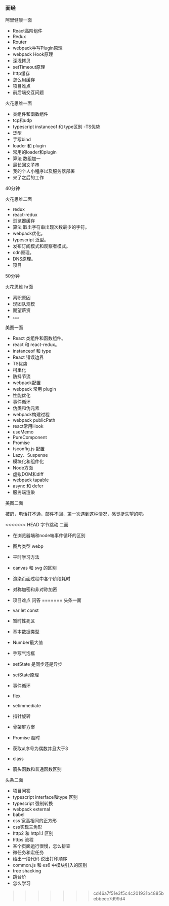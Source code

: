 ### 面经

阿里健康一面

- React高阶组件
- Redux
- Router
- webpack手写Plugin原理
- webpack Hook原理
- 深浅拷贝
- setTimeout原理
- http缓存
- 怎么用缓存
- 项目难点
- 前后端交互问题

火花思维一面

- 类组件和函数组件
- tcp和udp
- typescript instanceof 和 type区别
 -TS优势
- 泛型
- 手写bind
- loader 和 plugin
- 常用的loader和plugin
- 算法 数组加一
- 最长回文子串
- 我的个人小程序以及服务器部署
- 来了之后的工作

40分钟

火花思维二面

- redux
- react-redux
- 浏览器缓存
- 算法 取出字符串出现次数最少的字符。
- webpack优化。
- typescript 泛型。
- 发布订阅模式和观察者模式。
- cdn原理。
- DNS原理。
- 项目

50分钟

火花思维 hr面

- 离职原因
- 现团队规模
- 期望薪资
- 。。。


美图一面

- React 类组件和函数组件。
- react 和 react-redux。
- instanceof 和 type
- React 错误边界
- TS优势
- 柯里化
- 防抖节流
- webpack配置
- webpack 常用 plugin
- 性能优化
- 事件循环
- 伪类和伪元素
- webpack构建过程
- webpack publicPath
- react常用Hook
- useMemo
- PureComponent
- Promise
- tsconfig.js 配置
- Lazy、Suspense
- 模块化和组件化
- Node方面
- 虚拟DOM和diff
- webpack tapable
- async 和 defer
- 服务端渲染

美图二面

被鸽，电话打不通，邮件不回，第一次遇到这种情况，感觉挺失望的吧。

<<<<<<< HEAD
字节跳动 二面

- 在浏览器端和node端事件循环的区别
- 图片类型 webp
- 平时学习方法
- canvas 和 svg 的区别
- 渲染页面过程中各个阶段耗时
- 对称加密和非对称加密
- 项目难点 问答
=======
头条一面

- var let const
- 暂时性死区
- 基本数据类型
- Number最大值
- 手写气泡框
- setState 是同步还是异步
- setState原理
- 事件循环
- flex
- setimmediate
- 指针旋转
- 骨架屏方案
- Promise 超时
- 获取ul序号为偶数并且大于3
- class
- 箭头函数和普通函数区别

头条二面

- 项目问答
- typescript interface和type 区别
- typescript 强制转换
- webpack external
- babel
- css 宽高相同的正方形
- css实现三角形
- http2 和 http1.1 区别
- https 流程
- 某个页面运行很慢，怎么排查
- 微任务和宏任务
- 给出一段代码 说出打印顺序
- common.js 和 es6 中模块引入的区别
- tree shacking
- 跳台阶
- 怎么学习
>>>>>>> cd46a7f51e3f5c4c201931b4885bebbeec7d99d4

